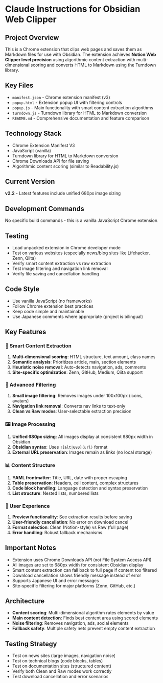 # Claude Instructions for Obsidian Web Clipper

## Project Overview
This is a Chrome extension that clips web pages and saves them as Markdown files for use with Obsidian. The extension achieves **Notion Web Clipper level precision** using algorithmic content extraction with multi-dimensional scoring and converts HTML to Markdown using the Turndown library.

## Key Files
- `manifest.json` - Chrome extension manifest (v3) 
- `popup.html` - Extension popup UI with filtering controls
- `popup.js` - Main functionality with smart content extraction algorithms
- `turndown.js` - Turndown library for HTML to Markdown conversion
- `README.md` - Comprehensive documentation and feature comparison

## Technology Stack
- Chrome Extension Manifest V3
- JavaScript (vanilla)
- Turndown library for HTML to Markdown conversion
- Chrome Downloads API for file saving
- Algorithmic content scoring (similar to Readability.js)

## Current Version
**v2.2** - Latest features include unified 680px image sizing

## Development Commands
No specific build commands - this is a vanilla JavaScript Chrome extension.

## Testing
- Load unpacked extension in Chrome developer mode
- Test on various websites (especially news/blog sites like Lifehacker, Zenn, Qiita)
- Verify smart content extraction vs raw extraction
- Test image filtering and navigation link removal
- Verify file saving and cancellation handling

## Code Style
- Use vanilla JavaScript (no frameworks)
- Follow Chrome extension best practices
- Keep code simple and maintainable
- Use Japanese comments where appropriate (project is bilingual)

## Key Features

### 🧠 Smart Content Extraction
1. **Multi-dimensional scoring**: HTML structure, text amount, class names
2. **Semantic analysis**: Prioritizes article, main, section elements  
3. **Heuristic noise removal**: Auto-detects navigation, ads, comments
4. **Site-specific optimization**: Zenn, GitHub, Medium, Qiita support

### 🎯 Advanced Filtering
1. **Small image filtering**: Removes images under 100x100px (icons, avatars)
2. **Navigation link removal**: Converts nav links to text-only
3. **Clean vs Raw modes**: User-selectable extraction precision

### 🖼️ Image Processing
1. **Unified 680px sizing**: All images display at consistent 680px width in Obsidian
2. **Obsidian syntax**: Uses `![alt|680](url)` format
3. **External URL preservation**: Images remain as links (no local storage)

### 📊 Content Structure
1. **YAML frontmatter**: Title, URL, date with proper escaping
2. **Table preservation**: Headers, cell content, complex structures
3. **Code block handling**: Language detection and syntax preservation
4. **List structure**: Nested lists, numbered lists

### 🔧 User Experience
1. **Preview functionality**: See extraction results before saving
2. **User-friendly cancellation**: No error on download cancel
3. **Format selection**: Clean (Notion-style) vs Raw (full page)
4. **Error handling**: Robust fallback mechanisms

## Important Notes
- Extension uses Chrome Downloads API (not File System Access API)
- All images are set to 680px width for consistent Obsidian display
- Smart content extraction can fall back to full page if content too filtered
- Download cancellation shows friendly message instead of error
- Supports Japanese UI and error messages
- Site-specific filtering for major platforms (Zenn, GitHub, etc.)

## Architecture
- **Content scoring**: Multi-dimensional algorithm rates elements by value
- **Main content detection**: Finds best content area using scored elements  
- **Noise filtering**: Removes navigation, ads, social elements
- **Fallback safety**: Multiple safety nets prevent empty content extraction

## Testing Strategy
- Test on news sites (large images, navigation noise)
- Test on technical blogs (code blocks, tables)
- Test on documentation sites (structured content)
- Verify both Clean and Raw modes work correctly
- Test download cancellation and error scenarios